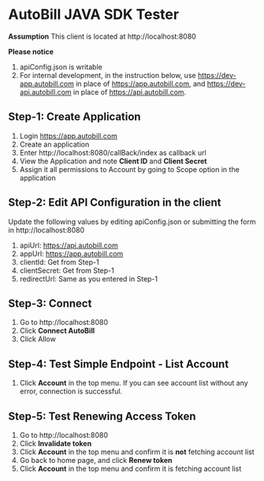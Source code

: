 # AutoBill JAVA SDK Tester

**Assumption**
This client is located at http://localhost:8080

**Please notice**
1. apiConfig.json is writable
2. For internal development, in the instruction below, use https://dev-app.autobill.com in place of https://app.autobill.com, and https://dev-api.autobill.com in place of https://api.autobill.com. 

## Step-1: Create Application

1. Login https://app.autobill.com
2. Create an application
3. Enter http://localhost:8080/callBack/index as callback url
4. View the Application and note __Client ID__ and __Client Secret__
5. Assign it all permissions to Account by going to Scope option in the application

## Step-2: Edit API Configuration in the client

Update the following values by editing apiConfig.json or submitting the form in http://localhost:8080
1. apiUrl: https://api.autobill.com
2. appUrl: https://app.autobill.com
3. clientId: Get from Step-1 
4. clientSecret: Get from Step-1
5. redirectUrl: Same as you entered in Step-1

## Step-3: Connect

1. Go to http://localhost:8080
2. Click __Connect AutoBill__
3. Click Allow

## Step-4: Test Simple Endpoint - List Account

1. Click __Account__ in the top menu. If you can see account list without any error, connection is successful.

## Step-5: Test Renewing Access Token

1. Go to http://localhost:8080
2. Click __Invalidate token__
3. Click __Account__ in the top menu and confirm it is __not__ fetching account list
4. Go back to home page, and click __Renew token__
5. Click __Account__ in the top menu and confirm it is fetching account list


